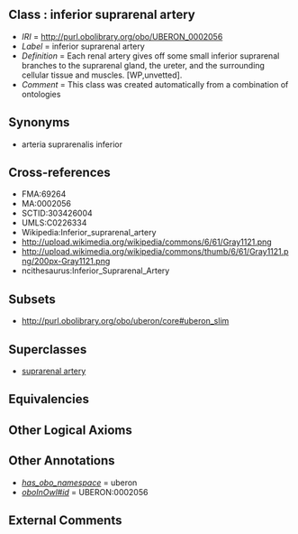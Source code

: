 
## Class : inferior suprarenal artery

 * *IRI* = http://purl.obolibrary.org/obo/UBERON_0002056
 * *Label* = inferior suprarenal artery
 * *Definition* = Each renal artery gives off some small inferior suprarenal branches to the suprarenal gland, the ureter, and the surrounding cellular tissue and muscles. [WP,unvetted].
 * *Comment* = This class was created automatically from a combination of ontologies

## Synonyms

 * arteria suprarenalis inferior

## Cross-references

 * FMA:69264
 * MA:0002056
 * SCTID:303426004
 * UMLS:C0226334
 * Wikipedia:Inferior_suprarenal_artery
 * http://upload.wikimedia.org/wikipedia/commons/6/61/Gray1121.png
 * http://upload.wikimedia.org/wikipedia/commons/thumb/6/61/Gray1121.png/200px-Gray1121.png
 * ncithesaurus:Inferior_Suprarenal_Artery

## Subsets

 * http://purl.obolibrary.org/obo/uberon/core#uberon_slim

## Superclasses

 * [suprarenal artery](../../UBERON/24/UBERON_0005624.md)

## Equivalencies


## Other Logical Axioms


## Other Annotations

 * *[has_obo_namespace](../../ce/oboInOwl#hasOBONamespace.md)* = uberon
 * *[oboInOwl#id](../../id/oboInOwl#id.md)* = UBERON:0002056

## External Comments

